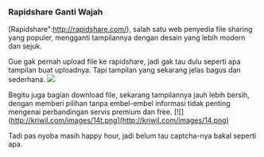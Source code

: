 ### Rapidshare Ganti Wajah

[Rapidshare":http://rapidshare.com/), salah satu web penyedia file sharing yang populer, mengganti tampilannya dengan desain yang lebih modern dan sejuk.

Gue gak pernah upload file ke rapidshare, jadi gak tau dulu seperti apa tampilan buat uploadnya. Tapi tampilan yang sekarang jelas bagus dan sederhana.
[![](http://kriwil.com/images/13t.png)](http://kriwil.com/images/13.png)

Begitu juga bagian download file, sekarang tampilannya jauh lebih bersih, dengan memberi pilihan tanpa embel-embel informasi tidak penting mengenai perbandingan servis premium dan free.
[![](http://kriwil.com/images/14t.png](http://kriwil.com/images/14.png)

Tadi pas nyoba masih happy hour, jadi belum tau captcha-nya bakal seperti apa.

<!-- METADATA: {"time": "2008-06-04 18:13:46", "title": "Rapidshare Ganti Wajah"} -->
